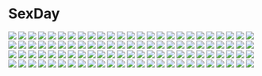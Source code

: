 # SexDay
![](https://konachan.com/image/e4c8f29e730220dbf941f746f15b4bc8/Konachan.com%20-%20101338%20blonde_hair%20flowers%20gun%20kyuubee%20mahou_shoujo_madoka_magica%20murasaki_kajima%20thighhighs%20tomoe_mami%20torn_clothes%20weapon.jpg)
![](https://konachan.com/jpeg/8ce4d8ce09bf6e48df6f873049355f86/Konachan.com%20-%20244576%20blush%20breasts%20headphones%20nipples%20onsen%20pink_eyes%20pink_hair%20sonico%20super_sonico%20v-mag%20water.jpg)
![](https://konachan.com/image/1c1217b32b1aa1c4b21c6ccbd47ff444/Konachan.com%20-%2084805%20animal_ears%20aqua_eyes%20aqua_hair%20breasts%20capcom%20cleavage%20darkstalkers%20morrigan_aensland%20signed%20wings.jpg)
![](https://konachan.com/jpeg/20542aff72f9ed0d8bbcb2cb642bf9d2/Konachan.com%20-%20151415%20animal_ears%20blush%20breasts%20bunny_ears%20bunnygirl%20chumugi%20cleavage%20long_hair%20no_bra%20open_shirt%20panties%20purple_hair%20striped_panties%20touhou%20underwear%20white.jpg)
![](https://konachan.com/jpeg/20e883324769474f8e9914d11518bf51/Konachan.com%20-%20290645%20animal_ears%20anthropomorphism%20ass%20atago_%28azur_lane%29%20azur_lane%20bra%20foxgirl%20panties%20pantyhose%20panty_pull%20tagme_%28artist%29%20takao_%28azur_lane%29%20underwear.jpg)
![](https://konachan.com/image/2ae43b0c893b49edbc46e1eb4c4eda74/Konachan.com%20-%20158705%20barefoot%20butterfly%20dress%20flowers%20moon%20onineko%20original%20water.jpg)
![](https://konachan.com/image/b65897d1cdd53969ec52c72f036184c9/Konachan.com%20-%20179204%202girls%20abo_%28hechouchou%29%20anthropomorphism%20cherry_blossoms%20flowers%20kantai_collection%20ponytail%20yahagi_%28kancolle%29%20yamato_%28kancolle%29.jpg)
![](https://konachan.com/image/e906badd6dd8ad4289f73506f3434c6c/Konachan.com%20-%20151425%20calendar%20dress%20fire%20gintaroh%20long_hair%20tagme.jpg)
![](https://konachan.com/image/aebf2a4db1e57aeef4e3de34d8ce5c73/Konachan.com%20-%2064762%20shinkyoku_soukai_polyphonica%20tagme.jpg)
![](https://konachan.com/image/72fc3ec04565107538860271e7e7a0e0/Konachan.com%20-%2024347%20hina_ichigo%20peach-pit%20rozen_maiden%20shinku%20suigintou.jpg)
![](https://konachan.com/image/2ba91d872858e2a19ea94bd53fefe958/Konachan.com%20-%20266602%20animal_ears%20blue%20blush%20boots%20bow%20breasts%20chibi%20cleavage%20dress%20food%20kaguya_luna%20long_hair%20monochrome%20sketch%20skirt%20thighhighs%20twintails%20water%20wristwear.jpg)
![](https://konachan.com/image/2dde9302414d5344f98f57e23ff85c12/Konachan.com%20-%20106002%20bili_bili_douga%20bili_girl_22%20bili_girl_33%20crossover%20dress%20flowers%20kyuubee%20mahou_shoujo_madoka_magica%20skirt%20thighhighs%20windmill.jpg)
![](https://konachan.com/jpeg/144db70de52b4a0b33390d21dbdb053c/Konachan.com%20-%20170599%20blood%20blush%20glasses%20henet_hene%20kuriyama_mirai%20kyoukai_no_kanata%20pantyhose%20pink_hair%20school_uniform%20short_hair%20skirt%20sword%20weapon%20white%20yellow_eyes.jpg)
![](https://konachan.com/jpeg/5a68223304ee13a9893bf108a1797d71/Konachan.com%20-%20188462%20breasts%20cleavage%20dark_skin%20genderswap%20jojo_no_kimyou_na_bouken%20kotatsu_%28g-rough%29%20kuujou_joutarou.jpg)
![](https://konachan.com/image/50257205c568b690187e45c512014495/Konachan.com%20-%2033558%20tagme.jpg)
![](https://konachan.com/image/9b68ad5f30afd9a74af1a4a71c2b7c70/Konachan.com%20-%20203022%20black_hair%20bloodcatblack%20breast_grab%20erect_nipples%20glasses%20no_bra%20original%20purple_eyes%20school_uniform%20thighhighs.jpg)
![](https://konachan.com/image/6563ec890c93602e3ed007c0772802ce/Konachan.com%20-%20100802%20animal_ears%20blue_hair%20crossover%20izumi_konata%20kyuubee%20lucky_star%20mahou_shoujo_madoka_magica%20parody%20red_eyes%20tail.jpg)
![](https://konachan.com/image/e44437d07fadb4d8ee82f465c249c6c1/Konachan.com%20-%20192132%20all_male%20male%20tokiti%20vocaloid.jpg)
![](https://konachan.com/image/c1361e9f820c5b60ccd0953d929c5986/Konachan.com%20-%2030467%20daikuji_ayu%20kimi_ga_nozomu_eien.jpg)
![](https://konachan.com/image/7ff9deb0a1286329f58d048224655235/Konachan.com%20-%20189517%20black_hair%20blush%20gloves%20gokou_ruri%20long_hair%20nurse%20ore_no_imouto_ga_konna_ni_kawaii_wake_ga_nai%20purple_eyes%20shinya.jpg)
![](https://konachan.com/jpeg/e95d0683a4553860cfbd066f01c2a636/Konachan.com%20-%20194405%20bodysuit%20brown_eyes%20brown_hair%20fangxiang_cuoluan%20long_hair%20navel%20original%20underboob.jpg)
![](https://konachan.com/image/97db078fbc875fce33ea4afa73600c8f/Konachan.com%20-%20139155%20mochi.f%20petals%20soul_calibur%20sword%20tagme%20weapon%20white.jpg)
![](https://konachan.com/image/c55bde72e733d3748cfe70f8214b10bd/Konachan.com%20-%2065872%20aisaka_taiga%20takasu_ryuuji%20toradora.jpg)
![](https://konachan.com/image/79c9fbf041a65d1ecced876cd70ec050/Konachan.com%20-%20180076%20armor%20assassin%27s_creed%20blood%20blue_eyes%20boots%20gloves%20gray_hair%20knife%20nagato_yuki%20parody%20short_hair%20sword%20thighhighs%20uni%20weapon.jpg)
![](https://konachan.com/image/95d300381a5e7cbc18f6e7c40c739bdb/Konachan.com%20-%2071190%20caffein%20crying%20gray_hair%20headphones%20long_hair%20red_eyes%20vocaloid%20yowane_haku.jpg)
![](https://konachan.com/jpeg/8c0cc7ca80bedba3166ca2cdbee69976/Konachan.com%20-%20153049%20aqua_hair%20chinese_clothes%20chinese_dress%20hatsune_miku%20kansou_samehada%20long_hair%20thighhighs%20twintails%20vocaloid%20white.jpg)
![](https://konachan.com/jpeg/799e5e224f900f5292b4a8fc922c671e/Konachan.com%20-%20151888%20bodysuit%20cryska_barchenowa%20iizuki_tasuku%20inia_sestina%20long_hair%20mecha%20muv-luv%20muv-luv_alternative%20skintight%20total_eclipse.jpg)
![](https://konachan.com/jpeg/9541efd05d89ebf8f9e351f842a146b5/Konachan.com%20-%20164948%20breasts%20censored%20game_cg%20long_hair%20mizuno_rin%20reminiscence%20sex%20spread_legs%20tigre_soft%20tomose_shunsaku.jpg)
![](https://konachan.com/image/93841c6ec59f64a1ce691df798160caa/Konachan.com%20-%20298606%20animal%20blue%20blue_eyes%20butterfly%20dress%20fish%20headband%20ktmzlsy720%20original%20short_hair.jpg)
![](https://konachan.com/image/5593f15baea804d2baf016995454f0dd/Konachan.com%20-%20248643%20arsenixc%20building%20city%20clouds%20flowers%20love_money_rock%27n%27roll%20nobody%20realistic%20scenic%20sky%20sunset%20tree%20watermark.jpg)
![](https://konachan.com/jpeg/98e054e0404f89a1181d76341d280449/Konachan.com%20-%20173639%20cosplay%20fate_kaleid_liner_prisma_illya%20fate_%28series%29%20himura_kiseki%20illyasviel_von_einzbern%20navel%20red_eyes%20sword%20type-moon%20weapon%20white_hair.jpg)
![](https://konachan.com/image/80ef98a7b2fc6bbf20a389cdc8742ca4/Konachan.com%20-%2029460%20tagme.jpg)
![](https://konachan.com/jpeg/9110b63c6e2f2c087b732745ab74cb3f/Konachan.com%20-%20271563%20animal%20blush%20book%20computer%20drink%20fish%20flowers%20fuji_choko%20phone%20scan%20short_hair%20shorts%20thighhighs%20white_hair.jpg)
![](https://konachan.com/image/e3522fdcb885c2e97f7ffae7eda4f927/Konachan.com%20-%20133516%202girls%20ass%20blonde_hair%20breasts%20dark_skin%20forest%20horns%20long_hair%20orange_eyes%20original%20pointed_ears%20purple_eyes%20tail%20tebukuro%20tree%20white_hair.jpg)
![](https://konachan.com/image/dd61c26c24f00131920072d5163d9898/Konachan.com%20-%20242937%20bibi%20black_hair%20blue_eyes%20boots%20dress%20eyepatch%20gray_hair%20green_eyes%20group%20headband%20long_hair%20pink_eyes%20ponytail%20ribbons%20thighhighs%20twintails.jpg)
![](https://konachan.com/jpeg/007d44821e9785a723c524573fd3236c/Konachan.com%20-%20288432%20animal_ears%20aqua_eyes%20ass%20barefoot%20breasts%20egk513%20foxgirl%20garter%20garter_belt%20gray_hair%20long_hair%20multiple_tails%20navel%20nopan%20ponytail%20tail%20white.jpg)
![](https://konachan.com/image/539dae259ed0ad66abea6311b1f57801/Konachan.com%20-%20245229%20aqua_eyes%20blonde_hair%20blush%20bondage%20bow%20bra%20breasts%20navel%20original%20panties%20school_uniform%20skirt%20spread_legs%20thighhighs%20translation_request%20underwear.jpg)
![](https://konachan.com/jpeg/82be4032d38bae66d7e8cf1386434eb0/Konachan.com%20-%20291302%20anthropomorphism%20azur_lane%20breasts%20cleavage%20drink%20goth-loli%20leaves%20lolita_fashion%20long_hair%20mishasimarina0130%20red_eyes%20twintails%20white_hair.jpg)
![](https://konachan.com/image/6fa0c4d37eb77b9322d7f26765ebd7bd/Konachan.com%20-%20227806%20aliasing%20clouds%20cropped%20original%20rapt_%2847256%29%20scenic%20sky%20stars%20sunset.jpg)
![](https://konachan.com/image/04e7e4ce3328f4804d468c6f89bd87a0/Konachan.com%20-%20280202%202girls%20aqua_eyes%20bed%20blush%20breasts%20cleavage%20hololive%20kagura_mea%20long_hair%20minato_aqua%20neps-l%20pajamas%20purple_eyes%20purple_hair%20shoujo_ai%20white_hair.jpg)
![](https://konachan.com/image/95494f84b00bb04d2cb32cc5175a385b/Konachan.com%20-%20277200%202girls%20aoba_moka%20aqua_eyes%20bang_dream%21%20black_hair%20breasts%20cleavage%20gray_hair%20microphone%20mitake_ran%20necklace%20purple_eyes%20red%20signed%20wink.jpg)
![](https://konachan.com/jpeg/4e610fe85d71756fdb406e38e9dc2da0/Konachan.com%20-%20275734%20cake%20dangan-ronpa%20dangan-ronpa_2%20food%20gray_hair%20heart%20long_hair%20nanami_chiaki%20pink_eyes%20y3010607.jpg)
![](https://konachan.com/image/5e04243f14494475c297f441e6b4beb2/Konachan.com%20-%20134328%20blue_eyes%20breast_hold%20breasts%20highschool_dxd%20long_hair%20red_hair%20rias_gremory.jpg)
![](https://konachan.com/jpeg/16e659a3ee51b648606b64c48c03f4d9/Konachan.com%20-%20165930%20aliasing%20anthropomorphism%20atago_%28kancolle%29%20blonde_hair%20blue_eyes%20breasts%20choker%20cleavage%20dragonmaterial%20gloves%20hat%20long_hair%20open_shirt%20white.jpg)
![](https://konachan.com/image/329e28522b3fbb280f7b971dd9f5b094/Konachan.com%20-%20251494%20arsenixc%20ball%20bed%20book%20drink%20guitar%20headphones%20instrument%20love_money_rock%27n%27roll%20night%20paper%20realistic%20scenic%20shade%20tree%20watermark.jpg)
![](https://konachan.com/jpeg/b3f7dfeaec2e0da4f232ba7d648d0887/Konachan.com%20-%20246716%20chibi%20gainax%20logo%20loli%20nia_teppelin%20tengen_toppa_gurren_lagann%20vector.jpg)
![](https://konachan.com/jpeg/ab3aa6aa06728960bd46d1ca4752dd24/Konachan.com%20-%20220398%20anthropomorphism%20breasts%20brown_hair%20cleavage%20corset%20hita_%28hitapita%29%20kantai_collection%20panties%20pantyhose%20underwear%20zara_%28kancolle%29.jpg)
![](https://konachan.com/jpeg/1fbead50a9ca816344846b875d43137a/Konachan.com%20-%2090309%20gokou_ruri%20kousaka_kirino%20kousaka_kyousuke%20kousaku%20male%20ore_no_imouto_ga_konna_ni_kawaii_wake_ga_nai%20school_uniform%20wink.jpg)
![](https://konachan.com/image/774fcc8dcb911a792af0707f2df3f41a/Konachan.com%20-%20102521%20blush%20breasts%20gokou_ruri%20nipples%20no_bra%20open_shirt%20panties%20purple_hair%20red_eyes%20school_uniform%20shouno_kotaroo%20skirt%20tears%20underwear%20white.jpg)
![](https://konachan.com/jpeg/ed545dfb8a5ae93980a633c8189962cb/Konachan.com%20-%20229888%20blonde_hair%20braids%20front_wing%20fukami_reina%20group%20gun%20headdress%20long_hair%20orange_eyes%20purple_eyes%20purple_hair%20scarf%20short_hair%20skirt%20tie%20weapon.jpg)
![](https://konachan.com/jpeg/9d34b735da3bc42c362f66cf163161e0/Konachan.com%20-%20124092%20chen%20cirno%20demon%20doll%20elis%20ellen%20elly%20fairy%20food%20fruit%20group%20luize%20maid%20male%20miko%20mima%20myon%20onsen%20reisen%20rumia%20sara%20sword%20tokiko%20tree%20unzan%20witch.jpg)
![](https://konachan.com/jpeg/d9333da55a795e8d0f50e11e0a7e0427/Konachan.com%20-%20207050%20anmi%20blonde_hair%20blue_eyes%20book%20cropped%20glasses%20hat%20phone%20scan%20uniform.jpg)
![](https://konachan.com/image/988c9ca42538dbd7c83edf8700e1b8ab/Konachan.com%20-%20181494%202girls%20blonde_hair%20blue_hair%20flandre_scarlet%20hat%20polychromatic%20red_eyes%20remilia_scarlet%20ribbons%20short_hair%20touhou%20vampire%20wings%20wiriam07.jpg)
![](https://konachan.com/image/2253e66e62942756604d88746e1449b9/Konachan.com%20-%2026088%20hunter_x_hunter%20kurapica.jpg)
![](https://konachan.com/jpeg/f230bb1a35764cadc5848ab08008a816/Konachan.com%20-%20183426%20apron%20black_hair%20brown_eyes%20brown_hair%20festival%20group%20male%20original%20school_uniform%20shibashino%20short_hair.jpg)
![](https://konachan.com/image/4ad0ef57f0301ae648a192ed94257a6c/Konachan.com%20-%20134811%20blood%20brown_hair%20chris4708%20dress%20flowers%20gary_%28ib%29%20ib%20ib_%28ib%29%20long_hair%20mary_%28ib%29%20purple_hair%20red_eyes%20ribbons%20short_hair%20skirt%20yellow_eyes.jpg)
![](https://konachan.com/image/44c6e0e2497d615107ce21022ebedcbc/Konachan.com%20-%2047656%20kirisame_marisa%20side_b%20touhou%20witch.jpg)
![](https://konachan.com/image/df07f6dbe78f2cd90bd52ca18c14865c/Konachan.com%20-%2018144%20alastor%20school_uniform%20shakugan_no_shana%20shana.jpg)
![](https://konachan.com/image/48ddcdf0a1f62d8ec6e70056aa29bd30/Konachan.com%20-%20254595%20blush%20bow%20breasts%20glasses%20hayashi_kasutamu%20k-on%21%20manabe_nodoka%20nipples%20open_shirt.jpg)
![](https://konachan.com/jpeg/43aa4d060ab743cff1a13e64de113153/Konachan.com%20-%20230484%20bow%20brown_hair%20clouds%20kazenokaze%20original%20ponytail%20rope%20shrine%20snow%20thighhighs%20torii%20tree%20zettai_ryouiki.jpg)
![](https://konachan.com/image/1157a756fdb8feb9672a99e1b14237ca/Konachan.com%20-%20193878%20bow%20hata_no_kokoro%20long_hair%20mask%20pink_eyes%20pink_hair%20seeker%20touhou.jpg)
![](https://konachan.com/image/732229179d7024571fea4a1fae2b7d3e/Konachan.com%20-%20124187%20food%20hakurei_reimu%20hat%20hong_meiling%20horns%20ibuki_suika%20izayoi_sakuya%20kimono%20momiji_gari%20remilia_scarlet%20snow%20torii%20touhou%20vampire%20winter%20witch.jpg)
![](https://konachan.com/jpeg/7f59c4e22e9ff07c86d2a924d368d9bb/Konachan.com%20-%20281381%20animal%20asuka_%28louyun%29%20braids%20building%20city%20clouds%20drink%20fish%20food%20green_eyes%20hoodie%20long_hair%20original%20pantyhose%20rabbit%20skirt%20sky%20white_hair.jpg)
![](https://konachan.com/image/ad538b1c6109951831e91b5df5cd1254/Konachan.com%20-%20114089%20animal%20bird%20blue_eyes%20brown_hair%20city%20clouds%20dress%20flowers%20hat%20long_hair%20myhilary%20original%20pink_hair%20red_eyes%20scarf%20sky%20sword%20water%20weapon%20wings.jpg)
![](https://konachan.com/jpeg/7e473eb0e910d182a4ff1cd762673006/Konachan.com%20-%2095550%20barefoot%20blue_eyes%20chikotam%20eltlinde_aschberg%20game_cg%20long_hair%20magicarat_radiant%20panties%20underwear%20white_hair.jpg)
![](https://konachan.com/jpeg/e9aa9a9a110b9f505df02f0fff70d16c/Konachan.com%20-%2028920%20bath%20bubbles%20hobo-san_to_issho%21%20iizuki_tasuku%20loli%20nipples%20nude%20rina_%28hobo-san_to_issho%21%29%20tinkerbell%20twins%20wink%20yuuki_maya%20yuuki_miya.jpg)
![](https://konachan.com/image/c9e2699675620829f4d864daa1e89b40/Konachan.com%20-%20127386%20black_hair%20bow%20hakurei_reimu%20japanese_clothes%20long_hair%20miko%20ofuda%20red_eyes%20touhou%20utarion.jpg)
![](https://konachan.com/image/d696c04848b321661037ff4a19ad436c/Konachan.com%20-%20111852%20axanael%20game_cg%20nitroplus%20panties%20sakura_%28axanael%29%20tsuji_santa%20underwear.jpg)
![](https://konachan.com/image/848d5aa10c7261948b11b93081ff9c4c/Konachan.com%20-%20277796%20animal%20apron%20bow%20braids%20dress%20group%20hat%20knife%20maid%20miko%20myon%20red_eyes%20ribbons%20skirt%20snake%20sword%20tie%20touhou%20twintails%20weapon%20wink%20witch%20zounose.jpg)
![](https://konachan.com/jpeg/b2134bad68905fd3cf2a834478bb5ae5/Konachan.com%20-%20128825%20bow%20flowers%20green_eyes%20mitha%20nanawind%20red_hair%20school_uniform%20sunflower%20takasaki_honoka%20wink%20yuyukana.jpg)
![](https://konachan.com/jpeg/bf66047c3a9a0a08c8a2da4efb90263f/Konachan.com%20-%20204541%20bed%20esperanza_%28wp%29%20mahou_shoujo_lyrical_nanoha%20mahou_shoujo_lyrical_nanoha_a%27s%20panties%20pink_hair%20ponytail%20signum%20topless%20underwear.jpg)
![](https://konachan.com/jpeg/b81b09f954c3ab34426706437ac39f93/Konachan.com%20-%20271355%20ass_grab%20blush%20breasts%20censored%20clouds%20cum%20game_cg%20headband%20long_hair%20navel%20night%20nipples%20nude%20penis%20ponytail%20pussy%20sex%20shimofuri%20sky%20stars%20tree.jpg)
![](https://konachan.com/image/f3ea45dee738a11e15c10cf95d0a277d/Konachan.com%20-%2025491%20close%20eureka%20eureka_seven%20planet%20renton_thurston.jpeg)
![](https://konachan.com/image/e6744727c8fb96a6fa7699814a22f5c9/Konachan.com%20-%20101406%20anbivarens%20animal%20barefoot%20dress%20fish%20flowers%20hatsune_miku%20twintails%20underwater%20vocaloid%20water.jpg)
![](https://konachan.com/image/44b5a0b7b0212e6749d6761084fe26eb/Konachan.com%20-%2098672%20manimanima%20sekaiju_no_meikyuu%20tagme.jpg)
![](https://konachan.com/jpeg/fab5705b17d23b3689a302e72f85d742/Konachan.com%20-%20233291%20aqua_eyes%20aqua_hair%20breasts%20censored%20headdress%20maid%20nipples%20no_bra%20nopan%20open_shirt%20pussy%20rem_%28re%3Azero%29%20ribbons%20short_hair%20spread_legs%20yoshimo.jpg)
![](https://konachan.com/jpeg/77a0553863b8cd25a35a93f2f4b18e71/Konachan.com%20-%20230746%20blonde_hair%20breasts%20dressing%20erect_nipples%20fate_%28series%29%20green_eyes%20navel%20no_bra%20open_shirt%20panties%20rafael-m%20saber%20shirt%20skirt%20underwear%20white.jpg)
![](https://konachan.com/jpeg/e19c344bbb9957291e54ac145bf4cf76/Konachan.com%20-%20208014%20animal_ears%20bell%20bicolored_eyes%20blonde_hair%20catgirl%20coconut_%28sayori%29%20collar%20flowers%20long_hair%20nekopara%20neko_works%20sayori%20zoom_layer.jpg)
![](https://konachan.com/image/28c4b35e5424a53a6d017592c7694e1f/Konachan.com%20-%20121622%20angel%20apollo_%28kaminomi%29%20jpeg_artifacts%20kami_nomi_zo_shiru_sekai%20nakagawa_kanon%20yuto.jpg)
![](https://konachan.com/image/d81fa82c09f3f6e44f681bb91065867b/Konachan.com%20-%20132092%202girls%20blonde_hair%20blue_eyes%20breasts%20clouds%20gray_hair%20original%20ryuuzaki_ichi%20sky%20spear%20sword%20weapon%20wings.jpg)
![](https://konachan.com/image/0ce1e31f3cb4f2ec21e921710cde2d6f/Konachan.com%20-%205141%202girls%20kuroda_kazuya%20school_swimsuit%20sora_no_iro_mizu_no_iro%20swimsuit%20taka_tony.jpg)
![](https://konachan.com/jpeg/b7544bc23f5f410df82bafa2452b2664/Konachan.com%20-%2087262%20chibi%20genderswap%20hirose_madoka%20kyonko%20school_uniform%20suzumiya_haruhi_no_yuutsu%20white.jpg)
![](https://konachan.com/jpeg/8e131b8cc13a3bf902aa306e7a7b4359/Konachan.com%20-%20173367%20all_male%20big_boss%20blue_eyes%20bow%20brown_hair%20cosplay%20elbow_gloves%20eyepatch%20gloves%20headband%20ikuyoan%20male%20metal_gear%20skirt%20thighhighs%20white.jpg)
![](https://konachan.com/jpeg/80d3d1f59ae6b399dc8a215d842b79fb/Konachan.com%20-%20153435%20animal%20cat%20headphones%20scarf%20tagme%20thighhighs.jpg)
![](https://konachan.com/image/c56001e3bd1de1f46b161a00c10fe628/Konachan.com%20-%2072785%20hatsune_miku%20thighhighs%20twintails%20vocaloid%20zoom_layer.jpg)
![](https://konachan.com/jpeg/94968ffb8c0b4bd1c3a08b7ca00b4f28/Konachan.com%20-%20256175%20aliasing%20anthropomorphism%20azur_lane%20brown_hair%20gloves%20long_hair%20mikasa_%28azur_lane%29%20sword%20tagme_%28artist%29%20uniform%20weapon%20yellow_eyes.jpg)
![](https://konachan.com/image/6b9697ee7cb49ffb95d50ddd2172f48a/Konachan.com%20-%2053541%20animal_ears%20clouds%20flowers%20grass%20horo%20landscape%20long_hair%20nude%20ookami_to_koushinryou%20orange_hair%20red_eyes%20scenic%20sky%20tail%20vector%20wolfgirl.jpg)
![](https://konachan.com/jpeg/f08bc4ab997bacd3b9d06c6ef168b1ab/Konachan.com%20-%20286879%20black_hair%20blush%20breasts%20brown_eyes%20brown_hair%20chinese_dress%20cleavage%20cropped%20elbow_gloves%20garter_belt%20gloves%20hewsack%20long_hair%20red_eyes%20yellow_eyes.jpg)
![](https://konachan.com/image/4f602d0629fef9385f86d9510b27920e/Konachan.com%20-%20287755%202girls%20brown_eyes%20brown_hair%20food%20girls_frontline%20gloves%20gun%20long_hair%20pantyhose%20pink_eyes%20pink_hair%20reoen%20scar%20school_uniform%20skirt%20weapon.jpg)
![](https://konachan.com/image/4f1134eda58c57500a1ce6262a7adafa/Konachan.com%20-%2088000%20panties%20red_eyes%20red_hair%20reiuji_utsuho%20touhou%20tsuutenkaaku%20underwear%20wings.jpg)
![](https://konachan.com/jpeg/f3fa9460c5134853607c50ff3ae01186/Konachan.com%20-%2044803%20panties%20rosario%2Bvampire%20shirayuki_mizore%20underwear%20white.jpg)
![](https://konachan.com/image/d0783ae8d7e50b47f9df12eb6422534c/Konachan.com%20-%20114904%20blonde_hair%20blue_eyes%20drink%20food%20fruit%20kibamigohann%20maid%20original%20strawberry.jpg)
![](https://konachan.com/image/099b68ecc833f3ea14848521501e1182/Konachan.com%20-%20303373%20bang_dream%21%20breasts%20cleavage%20maruyama_aya%20pink%20tagme%20taya_%28pixiv5323203%29%20twintails%20watermark.jpg)
![](https://konachan.com/image/c75bcf4d05f19affe1937b3da1037dc2/Konachan.com%20-%2015370%20asahina_suzuka%20suzuka.jpg)
![](https://konachan.com/image/19339560a7f63b5d7877a49874e2f7fd/Konachan.com%20-%20247178%20armor%20blonde_hair%20braids%20fate_apocrypha%20fate_grand_order%20fate_%28series%29%20gloves%20green_eyes%20madyy%20mordred%20ponytail%20short_hair%20sword%20weapon.jpg)
![](https://konachan.com/image/fa03425d64fd8c9881bdb645770d8a80/Konachan.com%20-%2042664%20gaingauge%20redjuice.jpg)
![](https://konachan.com/jpeg/a3aa7dd4de0c2f755278cea61c4730bc/Konachan.com%20-%20267795%20blush%20breasts%20brown_hair%20building%20catgirl%20choker%20city%20cleavage%20close%20flowers%20hat%20long_hair%20miqo%27te%20necklace%20purple_eyes%20tail%20tattoo%20wristwear.jpg)
![](https://konachan.com/jpeg/6b83979fd01a9a07cbd5b193daf432ea/Konachan.com%20-%20163222%20bed%20breasts%20dengeki_hime%20green_eyes%20hayami_mai%20lunaris_filia%20nipples%20no_bra%20panties%20panty_pull%20red_hair%20school_uniform%20underwear%20whirlpool.jpg)
![](https://konachan.com/jpeg/8ec09a23165743e94b8140c397988659/Konachan.com%20-%2066561%20ass%20dress%20long_hair%20senomoto_hisashi%20thighhighs%20wink.jpg)
![](https://konachan.com/jpeg/be9c8e3b66a5cf516c88175ddedc3f76/Konachan.com%20-%20223633%20animal%20building%20cat%20city%20original%20pusheen%20rooftop%20snatti%20sunset%20tree.jpg)
